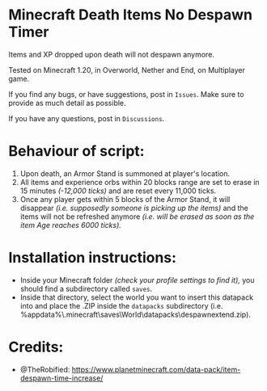 # Minecraft Death Items No Despawn Timer

Items and XP dropped upon death will not despawn anymore.

Tested on Minecraft 1.20, in Overworld, Nether and End, on Multiplayer game.

If you find any bugs, or have suggestions, post in `Issues`. Make sure to provide as much detail as possible.

If you have any questions, post in `Discussions`.

# **Behaviour of script:**
1. Upon death, an Armor Stand is summoned at player's location.
2. All items and experience orbs within 20 blocks range are set to erase in 15 minutes *(-12,000 ticks)* and are reset every 11,000 ticks.
3. Once any player gets within 5 blocks of the Armor Stand, it will disappear *(i.e. supposedly someone is picking up the items)* and the items will not be refreshed anymore *(i.e. will be erased as soon as the item Age reaches 6000 ticks).*

# **Installation instructions:**
- Inside your Minecraft folder *(check your profile settings to find it),* you should find a subdirectory called `saves`.
- Inside that directory, select the world you want to insert this datapack into and place the .ZIP inside the `datapacks` subdirectory (i.e. %appdata%\\.minecraft\saves\World\datapacks\despawnextend.zip).

# **Credits:**
- @TheRobified: https://www.planetminecraft.com/data-pack/item-despawn-time-increase/

